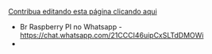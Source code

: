 

[Contribua editando esta página clicando aqui](https://github.com/ArduinoMinas/pcbnapratica/edit/master/docs/grupos.md)

 * Br Raspberry PI no Whatsapp - https://chat.whatsapp.com/21CCCI46uipCxSLTdDMOWi
 * 
